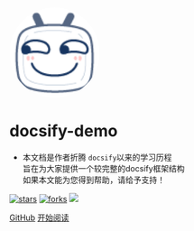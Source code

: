 <img width="160px" style="border-radius: 50%" bor src="./style/bili_6.png">

# **docsify-demo**

- 本文档是作者折腾 ```docsify```以来的学习历程<br>旨在为大家提供一个较完整的docsify框架结构<br>如果本文能为您得到帮助，请给予支持！

[![stars](https://badgen.net/github/stars/你的GitHub用户名/仓库名称?color=red)]()
[![forks](https://badgen.net/github/forks/用户名/仓库名称?color=yellow)]()
![](https://img.shields.io/badge/%E6%91%B8%E9%B1%BC-%E7%A8%8B%E5%BA%8F%E5%91%98-green)

[GitHub](https://github.com/7550547/docsify-demo)
[开始阅读](?id=中文文档)


